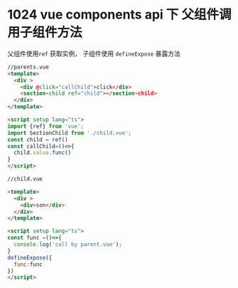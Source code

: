 # 1024 vue components api 下 父组件调用子组件方法

父组件使用`ref` 获取实例， 子组件使用 `defineExpose` 暴露方法

```html
//parents.vue
<template>
  <div >
    <div @click="callChild">click</div>
    <section-child ref="child"></section-child>
  </div>
</template>

<script setup lang="ts">
import {ref} from 'vue';
import SectionChild from './child.vue';
const child = ref()
const callChild=()=>{
  child.value.func()
}
</script>
```

```html
//child.vue

<template>
  <div >
    <div>son</div>
  </div>
</template>

<script setup lang="ts">
const func =()=>{
  console.log('call by parent.vue');
}
defineExpose({
  func:func
})
</script>

```